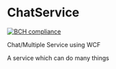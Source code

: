# ChatService

[![BCH compliance](https://bettercodehub.com/edge/badge/rk16449/ChatService?branch=master)](https://bettercodehub.com/)

Chat/Multiple Service using WCF

A service which can do many things
